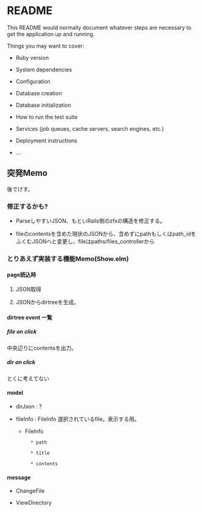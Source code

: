 # README

This README would normally document whatever steps are necessary to get the
application up and running.

Things you may want to cover:

* Ruby version

* System dependencies

* Configuration

* Database creation

* Database initialization

* How to run the test suite

* Services (job queues, cache servers, search engines, etc.)

* Deployment instructions

* ...

## 突発Memo

後でけす。

### 修正するかも?

* ParseしやすいJSON、もといRails側のzfsの構造を修正する。

* fileのcontentsを含めた現状のJSONから、含めずにpathもしくはpath_idをふくむJSONへと変更し、fileはpaths/files_controllerから


### とりあえず実装する機能Memo(Show.elm)

#### page読込時

1. JSON取得

2. JSONからdirtreeを生成。

#### dirtree event 一覧

##### file on click

中央辺りにcontentsを出力。

##### dir on click

とくに考えてない

#### model

* dirJson : ?

* fileInfo : FileInfo 選択されているfile。表示する用。

	* FileInfo

			* path

			* title

			* contents

#### message

* ChangeFile

* ViewDirectory
